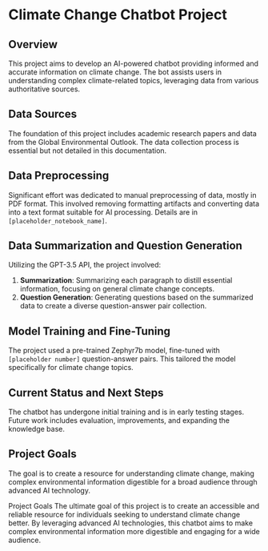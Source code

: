 # Climate Change Chatbot Project

## Overview
This project aims to develop an AI-powered chatbot providing informed and accurate information on climate change. The bot assists users in understanding complex climate-related topics, leveraging data from various authoritative sources.

## Data Sources
The foundation of this project includes academic research papers and data from the Global Environmental Outlook. The data collection process is essential but not detailed in this documentation.

## Data Preprocessing
Significant effort was dedicated to manual preprocessing of data, mostly in PDF format. This involved removing formatting artifacts and converting data into a text format suitable for AI processing. Details are in `[placeholder_notebook_name]`.

## Data Summarization and Question Generation
Utilizing the GPT-3.5 API, the project involved:
1. **Summarization**: Summarizing each paragraph to distill essential information, focusing on general climate change concepts.
2. **Question Generation**: Generating questions based on the summarized data to create a diverse question-answer pair collection.

## Model Training and Fine-Tuning
The project used a pre-trained Zephyr7b model, fine-tuned with `[placeholder number]` question-answer pairs. This tailored the model specifically for climate change topics.

## Current Status and Next Steps
The chatbot has undergone initial training and is in early testing stages. Future work includes evaluation, improvements, and expanding the knowledge base.

## Project Goals
The goal is to create a resource for understanding climate change, making complex environmental information digestible for a broad audience through advanced AI technology.


Project Goals
The ultimate goal of this project is to create an accessible and reliable resource for individuals seeking to understand climate change better. By leveraging advanced AI technologies, this chatbot aims to make complex environmental information more digestible and engaging for a wide audience.
